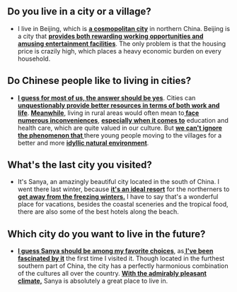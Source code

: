 ## Do you live in a city or a village?
- I live in Beijing, which is <b><u>a cosmopolitan city</u></b> in northern China. Beijing is a city that <b><u>provides both rewarding working opportunities and amusing entertainment facilities</u></b>. The only problem is that the housing price is crazily high, which places a heavy economic burden on every household.

## Do Chinese people like to living in cities?
- <b><u>I guess for most of us, the answer should be yes</u></b>. Cities can <b><u>unquestionably provide better resources in terms of both work and life</u></b>.  <b><u>Meanwhile</u></b>, living in rural areas would often mean to<b><u> face numerous inconveniences</u></b>, <b><u>especially when it comes to</u></b> education and health care, which are quite valued in our culture. But <b><u>we can't ignore the phenomenon that </u></b>there young people moving to the villages for a better and more <b><u>idyllic natural environment</u></b>.
## What's the last city you visited?
- It's Sanya, an amazingly beautiful city located in the south of China. I went there last winter, because <b><u>it's an ideal resort</u></b> for the northerners to<b><u> get away from the freezing winters.</u></b> I have to say that's a wonderful place for vacations, besides the coastal sceneries and the tropical food, there are also some of the best hotels along the beach.
## Which city do you want to live in the future?
- <b><u>I guess Sanya should be among my favorite choices</u></b>, as<b><u> I've been fascinated by it</u></b> the first time I visited it. Though located in the furthest southern part of China, the city has a perfectly harmonious combination of the cultures all over the country. <b><u>With the admirably pleasant climate,</u></b> Sanya is absolutely a great place to live in.
